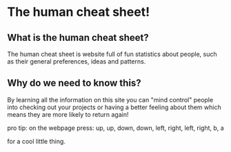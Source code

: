 # The human cheat sheet!

## What is the human cheat sheet?

The human cheat sheet is website full of fun statistics about people, such as their general preferences, ideas and patterns.

## Why do we need to know this?

By learning all the information on this site you can "mind control" people into checking out your projects or having a better feeling about them which means they are more likely to return again!

pro tip: on the webpage press:
up, up, down, down, left, right, left, right, b, a

for a cool little thing.